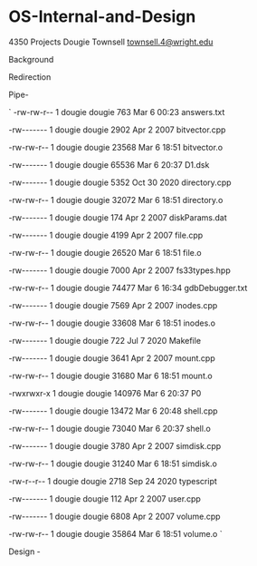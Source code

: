 # OS-Internal-and-Design
4350 Projects
Dougie Townsell
townsell.4@wright.edu


Background


Redirection 


Pipe-


`
-rw-rw-r-- 1 dougie dougie    763 Mar  6 00:23 answers.txt

-rw------- 1 dougie dougie   2902 Apr  2  2007 bitvector.cpp

-rw-rw-r-- 1 dougie dougie  23568 Mar  6 18:51 bitvector.o

-rw------- 1 dougie dougie  65536 Mar  6 20:37 D1.dsk

-rw------- 1 dougie dougie   5352 Oct 30  2020 directory.cpp

-rw-rw-r-- 1 dougie dougie  32072 Mar  6 18:51 directory.o

-rw------- 1 dougie dougie    174 Apr  2  2007 diskParams.dat

-rw------- 1 dougie dougie   4199 Apr  2  2007 file.cpp

-rw-rw-r-- 1 dougie dougie  26520 Mar  6 18:51 file.o

-rw------- 1 dougie dougie   7000 Apr  2  2007 fs33types.hpp

-rw-rw-r-- 1 dougie dougie  74477 Mar  6 16:34 gdbDebugger.txt

-rw------- 1 dougie dougie   7569 Apr  2  2007 inodes.cpp

-rw-rw-r-- 1 dougie dougie  33608 Mar  6 18:51 inodes.o

-rw------- 1 dougie dougie    722 Jul  7  2020 Makefile

-rw------- 1 dougie dougie   3641 Apr  2  2007 mount.cpp

-rw-rw-r-- 1 dougie dougie  31680 Mar  6 18:51 mount.o

-rwxrwxr-x 1 dougie dougie 140976 Mar  6 20:37 P0

-rw------- 1 dougie dougie  13472 Mar  6 20:48 shell.cpp

-rw-rw-r-- 1 dougie dougie  73040 Mar  6 20:37 shell.o

-rw------- 1 dougie dougie   3780 Apr  2  2007 simdisk.cpp

-rw-rw-r-- 1 dougie dougie  31240 Mar  6 18:51 simdisk.o

-rw-r--r-- 1 dougie dougie   2718 Sep 24  2020 typescript

-rw------- 1 dougie dougie    112 Apr  2  2007 user.cpp

-rw------- 1 dougie dougie   6808 Apr  2  2007 volume.cpp

-rw-rw-r-- 1 dougie dougie  35864 Mar  6 18:51 volume.o
`

Design - 
